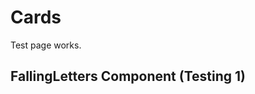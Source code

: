 # Cards

Test page works.

<script setup lang="ts">
import FallingLetters from '@vue-skuilder/courseware/typing/questions/falling-letters/FallingLetters.vue'
</script>

## FallingLetters Component (Testing 1)

<FallingLetters :data="[{ gameLength: 30, initialSpeed: 1, acceleration: 0.2, spawnInterval: 1 }]" />
